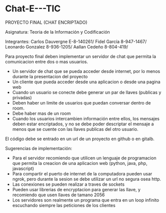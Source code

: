 # Chat-E---TIC
PROYECTO FINAL (CHAT ENCRIPTADO)

Asignatura: Teoria de la Información y Codificación

Integrantes: 
Carlos Dauvergne E-8-140261/
      Fidel García 8-947-1467/
      Leonardo Gonzalez 8-936-1205/
      Aallan Cedeño 8-804-419/

Para proyecto final deben implementar un servidor de chat que permita la comunicacion entre dos o mas usuarios.

- Un servidor de chat que se pueda acceder desde internet, por lo menos durante la presentacion del proyecto
- Un cliente que pueda acceder desde una aplicacion o desde una pagina web
- Cuando un usuario se conecte debe generar un par de llaves (publicas y privadas)
- Deben haber un limite de usuarios que puedan conversar dentro de room. 
- Debe haber mas de un room
- Cuando los usuarios intercambien información entre ellos, los mensajes deben estar encriptados, y no se debe poder descriptar el mensaje a menos que se cuente con las llaves publicas del otro usuario. 

El código debe se entrado en un url de un proyecto en github o en gitalb.


Sugerencias de implementación:

- Para el servidor recomiendo que utilicen un lenguaje de programacion que permita la creacion de una aplicacion web (python, java, php, javascript)
- Para compartir el puerto de internet de la computadora pueden usar ngrok, pero durante la sesion se debe utilizar un url no segura osea http.
- Las conexiones se pueden realizar a traves de sockets
- Pueden usar librerias de encryptacion para generar las llave, y recomiendo que usen llaves de tamano 2056
- Los servidores son realmente un programa que entra en un loop infinito escuchando siempre las peticiones de los clientes

